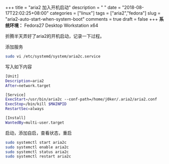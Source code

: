 +++
title = "aria2 加入开机启动"
description = " "
date = "2018-08-17T22:02:25+08:00"
categories = ["linux"]
tags = ["aria2","fedora"]
slug = "aria2-auto-start-when-system-boot"
comments = true
draft = false
+++
**系统环境：** Fedora27 Desktop Workstation x64

折腾半天弄好了aria2的开机启动，记录一下过程。

添加服务

```bash
sudo vi /etc/systemd/system/aria2c.service
```

写入如下内容

```bash
[Unit]
Description=aria2
After=network.target

[Service]
ExecStart=/usr/bin/aria2c --conf-path=/home/j0ker/.aria2/aria2.conf
ExecStop=/bin/kill $MAINPID
RestartSec=always

[Install]
WantedBy=multi-user.target
```

启动，添加自启，查看状态，重启

```bash
sudo systemctl start aria2c
sudo systemctl enable aria2c
sudo systemctl status aria2c
sudo systemctl restart aria2c
```